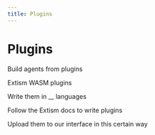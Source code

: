 ```yaml
---
title: Plugins
---
```


# Plugins

Build agents from plugins

Extism WASM plugins

Write them in __ languages

Follow the Extism docs to write plugins

Upload them to our interface in this certain way
